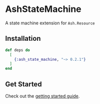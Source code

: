 # AshStateMachine

A state machine extension for `Ash.Resource`

## Installation

```elixir
def deps do
  [
    {:ash_state_machine, "~> 0.2.1"}
  ]
end
```

## Get Started

Check out the [getting started guide](/documentation/tutorials/get-started-with-state-machines.md).
